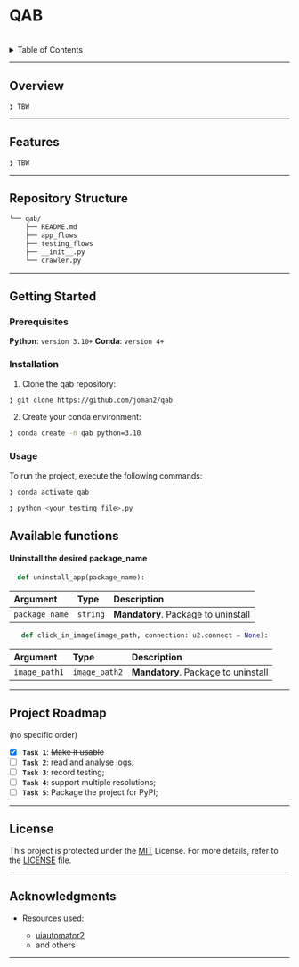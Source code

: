<!-- [<img src="https://img.icons8.com/external-tal-revivo-filled-tal-revivo/96/external-markdown-a-lightweight-markup-language-with-plain-text-formatting-syntax-logo-filled-tal-revivo.png" align="right" width="25%" padding-right="350">]()

-->

# QAB

<!--
#### <code>❯ TBD </code>


<p align="left">
	<img src="https://img.shields.io/github/license/joman2/qab?style=flat-square&logo=opensourceinitiative&logoColor=white&color=b2b2f7" alt="license">
	<img src="https://img.shields.io/github/last-commit/joman2/qab?style=flat-square&logo=git&logoColor=white&color=b2b2f7" alt="last-commit">
	<img src="https://img.shields.io/github/languages/top/joman2/qab?style=flat-square&color=b2b2f7" alt="repo-top-language">
	<img src="https://img.shields.io/github/languages/count/joman2/qab?style=flat-square&color=b2b2f7" alt="repo-language-count">
</p>
<p align="left">
		<em>Built with the tools and technologies:</em>
</p>
<p align="left">
	<img src="https://img.shields.io/badge/Python-3776AB.svg?style=flat-square&logo=Python&logoColor=white" alt="Python">
</p>

-->

<br>

<details><summary>Table of Contents</summary>

- [Overview](#-overview)
- [Features](#-features)
- [Repository Structure](#-repository-structure)
- [Modules](#-modules)
- [Getting Started](#-getting-started)
    - [Prerequisites](#-prerequisites)
    - [Installation](#-installation)
    - [Usage](#-usage)
    - [Tests](#-tests)
- [Project Roadmap](#-project-roadmap)
- [Contributing](#-contributing)
- [License](#-license)
- [Acknowledgments](#-acknowledgments)

</details>
<hr>

## Overview

<code>❯ TBW </code>

---

## Features

<code>❯ TBW </code>

---

## Repository Structure

```sh
└── qab/
    ├── README.md
    ├── app_flows
    ├── testing_flows
    ├── __init__.py
    └── crawler.py
```
<!--
---

 ## Modules

<details closed><summary>.</summary>

| File | Summary |
| --- | --- |
| [crawler.py](https://github.com/joman2/qab/blob/main/crawler.py) | <code>❯ REPLACE-ME</code> |

</details>

-->

---

## Getting Started

### Prerequisites

**Python**: `version 3.10+`
**Conda**: `version 4+`

### Installation


1. Clone the qab repository:
```sh
❯ git clone https://github.com/joman2/qab
```


2. Create your conda environment:
```sh
❯ conda create -n qab python=3.10
```
<!--
3. Install the required dependencies:
```sh
❯ pip install -r requirements.txt
```
-->

### Usage

To run the project, execute the following commands:

```sh	
❯ conda activate qab
```

```sh
❯ python <your_testing_file>.py
```
<!--
### Tests

Execute the test suite using the following command:

```sh
❯ pytest
```

-->

## Available functions

#### Uninstall the desired package_name

```python
  def uninstall_app(package_name):
```

| Argument   | Type       | Description                           |
| :---------- | :--------- | :---------------------------------- |
| `package_name` | `string` | **Mandatory**. Package to uninstall |

```python
   def click_in_image(image_path, connection: u2.connect = None):
```

| Argument   | Type       | Description                           |
| :---------- | :--------- | :---------------------------------- |
| `image_path1` | `image_path2` | **Mandatory**. Package to uninstall |

---

## Project Roadmap
(no specific order)

- [X] **`Task 1`**: <strike>Make it usable</strike>
- [ ] **`Task 2`**: read and analyse logs;
- [ ] **`Task 3`**: record testing;
- [ ] **`Task 4`**: support multiple resolutions;
- [ ] **`Task 5`**: Package the project for PyPI;

---

<!--
## 🤝 Contributing

Contributions are welcome! Here are several ways you can contribute:

- **[Report Issues](https://github.com/joman2/qab/issues)**: Submit bugs found or log feature requests for the `qab` project.
- **[Submit Pull Requests](https://github.com/joman2/qab/blob/main/CONTRIBUTING.md)**: Review open PRs, and submit your own PRs.
- **[Join the Discussions](https://github.com/joman2/qab/discussions)**: Share your insights, provide feedback, or ask questions.

<details closed>
<summary>Contributing Guidelines</summary>

1. **Fork the Repository**: Start by forking the project repository to your github account.
2. **Clone Locally**: Clone the forked repository to your local machine using a git client.
   ```sh
   git clone https://github.com/joman2/qab
   ```
3. **Create a New Branch**: Always work on a new branch, giving it a descriptive name.
   ```sh
   git checkout -b new-feature-x
   ```
4. **Make Your Changes**: Develop and test your changes locally.
5. **Commit Your Changes**: Commit with a clear message describing your updates.
   ```sh
   git commit -m 'Implemented new feature x.'
   ```
6. **Push to github**: Push the changes to your forked repository.
   ```sh
   git push origin new-feature-x
   ```
7. **Submit a Pull Request**: Create a PR against the original project repository. Clearly describe the changes and their motivations.
8. **Review**: Once your PR is reviewed and approved, it will be merged into the main branch. Congratulations on your contribution!
</details>

<details closed>
<summary>Contributor Graph</summary>
<br>
<p align="left">
   <a href="https://github.com{/joman2/qab/}graphs/contributors">
      <img src="https://contrib.rocks/image?repo=joman2/qab">
   </a>
</p>
</details>

---

-->

## License

This project is protected under the [MIT](https://choosealicense.com/licenses/mit/) License. For more details, refer to the [LICENSE](https://github.com/joman2/qab/blob/main/README.md) file.

---

## Acknowledgments

- Resources used:

   - [uiautomator2](https://github.com/openatx/uiautomator2)
   - and others

---
